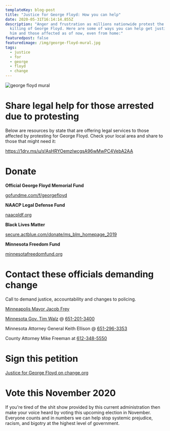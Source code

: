 ```yaml
---
templateKey: blog-post
title: "Justice for George Floyd: How you can help"
date: 2020-05-31T16:14:14.855Z
description: "Anger and frustration as millions nationwide protest the unjust
  killing of George Floyd. Here are some of ways you can help get justice for
  him and those affected as of now, even from home:"
featuredpost: false
featuredimage: /img/george-floyd-mural.jpg
tags:
  - justice
  - for
  - george
  - floyd
  - change
---
```

![george floyd mural](/img/george-floyd-mural.jpg "george-floyd-mural")

# Share legal help for those arrested due to protesting

Below are resources by state that are offering legal services to those affected by protesting for George Floyd. Check your local area and share to those that might need it:

<https://1drv.ms/u/s!AsHRYOemzlwcgsA96wMwPC4VebA2AA>

# Donate

**Official George Floyd Memorial Fund**

[gofundme.com/f/georgefloyd](https://www.gofundme.com/f/georgefloyd)

[](https://www.gofundme.com/f/georgefloyd)**NAACP Legal Defense Fund**

[naacpldf.org](https://www.naacpldf.org)

**Black Lives Matter**

[secure.actblue.com/donate/ms_blm_homepage_2019](https://secure.actblue.com/donate/ms_blm_homepage_2019)

**Minnesota Freedom Fund**

[minnesotafreedomfund.org](https://www.minnesotafreedomfund.org)

# Contact these officials demanding change

Call to demand justice, accountability and changes to policing.

[Minneapolis Mayor Jacob Frey](http://www.ci.minneapolis.mn.us/mayor/contact/index.htm)

[Minnesota Gov. Tim Walz](https://mn.gov/governor/contact/) @ [651-201-3400](tel:651-201-3400)

Minnesota Attorney General Keith Ellison @ [651-296-3353](tel:651-296-3353)

County Attorney Mike Freeman at [612-348-5550](tel:612-348-5550)

# Sign this petition

[Justice for George Floyd on change.org](https://www.change.org/p/mayor-jacob-frey-justice-for-george-floyd?recruiter=1096617288&utm_source=share_petition&utm_medium=twitter&utm_campaign=psf_combo_share_initial&utm_term=psf_combo_share_abi&recruited_by_id=2943f820-a174-11ea-b563-a538d17ee3bd)

# Vote this November 2020

If you're tired of the shit show provided by this current administration then make your voice heard by voting this upcoming election in November. Everyone counts and in numbers we can help stop systemic prejudice, racism, and bigotry at the highest level of government.
